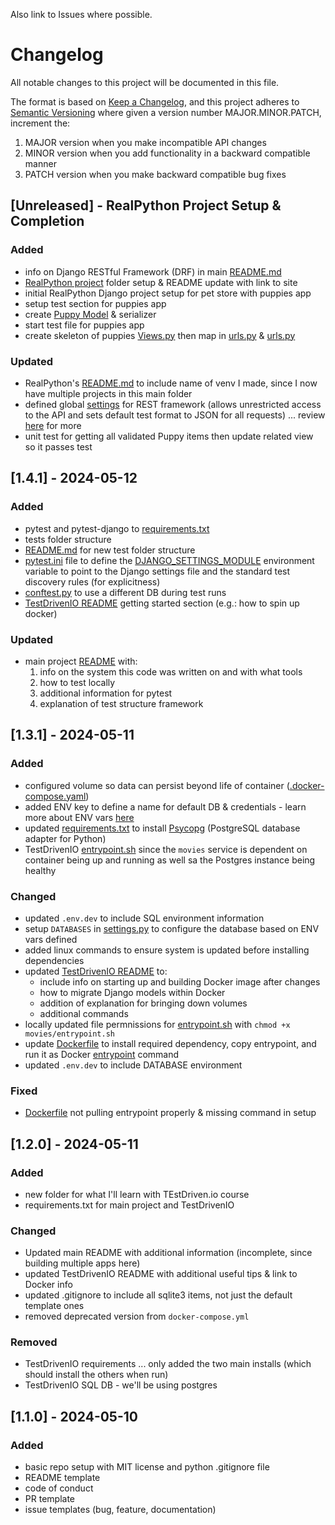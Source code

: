 Also link to Issues where possible.

# Changelog

All notable changes to this project will be documented in this file.

The format is based on [Keep a Changelog](https://keepachangelog.com/en/1.1.0/),
and this project adheres to [Semantic Versioning](https://semver.org/spec/v2.0.0.html) where given a version number MAJOR.MINOR.PATCH, increment the:

1. MAJOR version when you make incompatible API changes
2. MINOR version when you add functionality in a backward compatible manner
3. PATCH version when you make backward compatible bug fixes

## [Unreleased] - RealPython Project Setup & Completion

### Added

- info on Django RESTful Framework (DRF) in main [README.md](README.md)
- [RealPython project](./RealPython/) folder setup & README update with link to site
- initial RealPython Django project setup for pet store with puppies app
- setup test section for puppies app
- create [Puppy Model](./RealPython/puppy_store/puppies/models.py) & serializer
- start test file for puppies app 
- create skeleton of puppies [Views.py](./RealPython/puppy_store/puppies/views.py) then map in [urls.py](./RealPython/puppy_store/puppies/urls.py) & [urls.py](./RealPython/puppy_store/puppy_store/urls.py)

### Updated

- RealPython's [README.md](./RealPython/README.md) to include name of venv I made, since I now have multiple projects in this main folder
- defined global [settings](http://www.django-rest-framework.org/tutorial/quickstart/#settings) for REST framework (allows unrestricted access to the API and sets default test format to JSON for all requests) ... review [here](http://www.django-rest-framework.org/api-guide/permissions/#setting-the-permission-policy) for more
- unit test for getting all validated Puppy items then update related view so it passes test

## [1.4.1] - 2024-05-12

### Added

- pytest and pytest-django to [requirements.txt](./TestDrivenIO/requirements.txt)
- tests folder structure
- [README.md](./TestDrivenIO/tests/README.md) for new test folder structure
- [pytest.ini](./TestDrivenIO/pytest.ini) file to define the [DJANGO_SETTINGS_MODULE](https://pytest-django.readthedocs.io/en/latest/configuring_django.html#configuring-django-settings) environment variable to point to the Django settings file and the standard test discovery rules (for explicitness)
- [conftest.py](./TestDrivenIO/conftest.py) to use a different DB during test runs
- [TestDrivenIO README](./TestDrivenIO/README.md) getting started section (e.g.: how to spin up docker)

### Updated

- main project [README](./README.md) with:
    1. info on the system this code was written on and with what tools
    2. how to test locally
    3. additional information for pytest
    4. explanation of test structure framework

## [1.3.1] - 2024-05-11

### Added

- configured volume so data can persist beyond life of container ([.docker-compose.yaml](docker-compose.yml))
- added ENV key to define a name for default DB & credentials - learn more about ENV vars [here](https://hub.docker.com/_/postgres)
- updated [requirements.txt](requirements.txt) to install [Psycopg](https://www.psycopg.org/docs/) (PostgreSQL database adapter for Python)
- TestDrivenIO [entrypoint.sh](./TestDrivenIO/movies/entrypoint.sh) since the `movies` service is dependent on container being up and running as well sa the Postgres instance being healthy

### Changed

- updated `.env.dev` to include SQL environment information
- setup `DATABASES` in [settings.py](./TestDrivenIO/drf_project/settings.py) to configure the database based on ENV vars defined
- added linux commands to ensure system is updated before installing dependencies
- updated [TestDrivenIO README](./TestDrivenIO/README.md) to:
    - include info on starting up and building Docker image after changes
    - how to migrate Django models within Docker
    - addition of explanation for bringing down volumes
    - additional commands
- locally updated file permnissions for [entrypoint.sh](./TestDrivenIO/movies/entrypoint.sh) with `chmod +x movies/entrypoint.sh`
- update [Dockerfile](./TestDrivenIO/Dockerfile) to install required dependency, copy entrypoint, and run it as Docker [entrypoint](https://docs.docker.com/engine/reference/builder/#entrypoint) command
- updated `.env.dev` to include DATABASE environment

### Fixed

- [Dockerfile](./TestDrivenIO/Dockerfile) not pulling entrypoint properly & missing command in setup

##  [1.2.0] - 2024-05-11

### Added

- new folder for what I'll learn with TEstDriven.io course
- requirements.txt for main project and TestDrivenIO

### Changed

- Updated main README with additional information (incomplete, since building multiple apps here)
- updated TestDrivenIO README with additional useful tips & link to Docker info
- updated .gitignore to include all sqlite3 items, not just the default template ones
- removed deprecated version from `docker-compose.yml`

### Removed

- TestDrivenIO requirements ... only added the two main installs (which should install the others when run)
- TestDrivenIO SQL DB - we'll be using postgres

## [1.1.0] - 2024-05-10

### Added

- basic repo setup with MIT license and python .gitignore file
- README template
- code of conduct
- PR template
- issue templates (bug, feature, documentation)
